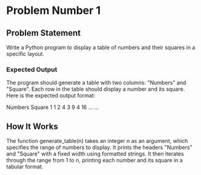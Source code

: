 # Problem Number 1


## Problem Statement

Write a Python program to display a table of numbers and their squares in a specific layout.

### Expected Output

The program should generate a table with two columns: "Numbers" and "Square". Each row in the table should display a number and its square. Here is the expected output format:

Numbers         Square
1               1
2               4
3               9
4               16
...             ...
## How It Works
The function generate_table(n) takes an integer n as an argument, which specifies the range of numbers to display.
It prints the headers "Numbers" and "Square" with a fixed width using formatted strings.
It then iterates through the range from 1 to n, printing each number and its square in a tabular format.